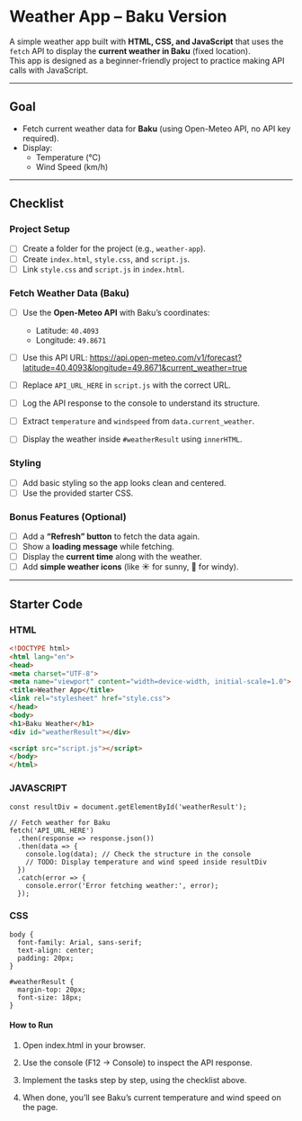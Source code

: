 # Weather App – Baku Version

A simple weather app built with **HTML, CSS, and JavaScript** that uses the `fetch` API to display the **current weather in Baku** (fixed location).  
This app is designed as a beginner-friendly project to practice making API calls with JavaScript.

---

## Goal

- Fetch current weather data for **Baku** (using Open-Meteo API, no API key required).
- Display:
  - Temperature (°C)
  - Wind Speed (km/h)

---

## Checklist

### Project Setup
- [ ] Create a folder for the project (e.g., `weather-app`).
- [ ] Create `index.html`, `style.css`, and `script.js`.
- [ ] Link `style.css` and `script.js` in `index.html`.

### Fetch Weather Data (Baku)
- [ ] Use the **Open-Meteo API** with Baku’s coordinates:
  - Latitude: `40.4093`
  - Longitude: `49.8671`
- [ ] Use this API URL:
https://api.open-meteo.com/v1/forecast?latitude=40.4093&longitude=49.8671&current_weather=true

- [ ] Replace `API_URL_HERE` in `script.js` with the correct URL.
- [ ] Log the API response to the console to understand its structure.
- [ ] Extract `temperature` and `windspeed` from `data.current_weather`.
- [ ] Display the weather inside `#weatherResult` using `innerHTML`.

### Styling
- [ ] Add basic styling so the app looks clean and centered.
- [ ] Use the provided starter CSS.

### Bonus Features (Optional)
- [ ] Add a **“Refresh” button** to fetch the data again.
- [ ] Show a **loading message** while fetching.
- [ ] Display the **current time** along with the weather.
- [ ] Add **simple weather icons** (like ☀️ for sunny, 💨 for windy).

---

## Starter Code

### HTML

```html
<!DOCTYPE html>
<html lang="en">
<head>
<meta charset="UTF-8">
<meta name="viewport" content="width=device-width, initial-scale=1.0">
<title>Weather App</title>
<link rel="stylesheet" href="style.css">
</head>
<body>
<h1>Baku Weather</h1>
<div id="weatherResult"></div>

<script src="script.js"></script>
</body>
</html>
```

### JAVASCRIPT

```
const resultDiv = document.getElementById('weatherResult');

// Fetch weather for Baku
fetch('API_URL_HERE')
  .then(response => response.json())
  .then(data => {
    console.log(data); // Check the structure in the console
    // TODO: Display temperature and wind speed inside resultDiv
  })
  .catch(error => {
    console.error('Error fetching weather:', error);
  });
```

### CSS

```
body {
  font-family: Arial, sans-serif;
  text-align: center;
  padding: 20px;
}

#weatherResult {
  margin-top: 20px;
  font-size: 18px;
}

```

#### How to Run

1. Open index.html in your browser.

2. Use the console (F12 → Console) to inspect the API response.

3. Implement the tasks step by step, using the checklist above.

4. When done, you’ll see Baku’s current temperature and wind speed on the page.